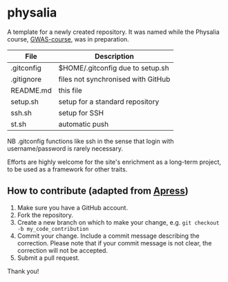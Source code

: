 # physalia

A template for a newly created repository. It was named while the Physalia course, [GWAS-course](https://github.com/jinghuazhao/GWAS-course), was in preparation.

 **File** | **Description**
 -----|------------------------------------
 .gitconfig | $HOME/.gitconfig due to setup.sh
 .gitignore | files not synchronised with GitHub
 README.md | this file
 setup.sh | setup for a standard repository
 ssh.sh | setup for SSH
 st.sh | automatic push

NB .gitconfig functions like ssh in the sense that login with username/password is rarely necessary.

Efforts are highly welcome for the site's enrichment as a long-term project, to be used as a framework for other traits.

## How to contribute (adapted from [Apress](https://github.com/apress))

1. Make sure you have a GitHub account.
2. Fork the repository.
3. Create a new branch on which to make your change, e.g. `git checkout -b my_code_contribution`
4. Commit your change. Include a commit message describing the correction. Please note that if your commit message is not clear, the correction will not be accepted.
5. Submit a pull request.

Thank you!

